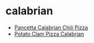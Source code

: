 # calabrian

 * [Pancetta Calabrian Chili Pizza](index/p/pancetta-calabrian-chili-pizza.json)
 * [Potato Clam Pizza Calabrian](index/p/potato-clam-pizza-calabrian.json)
